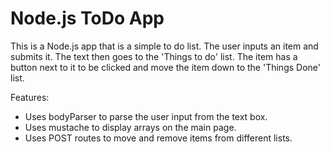 # Node.js ToDo App #
This is a Node.js app that is a simple to do list.  The user inputs an item and submits it.  The text then goes to the 'Things to do' list.  The item has a button next to it to be clicked and move the item down to the 'Things Done' list.

Features:
* Uses bodyParser to parse the user input from the text box.
* Uses mustache to display arrays on the main page.
* Uses POST routes to move and remove items from different lists.
